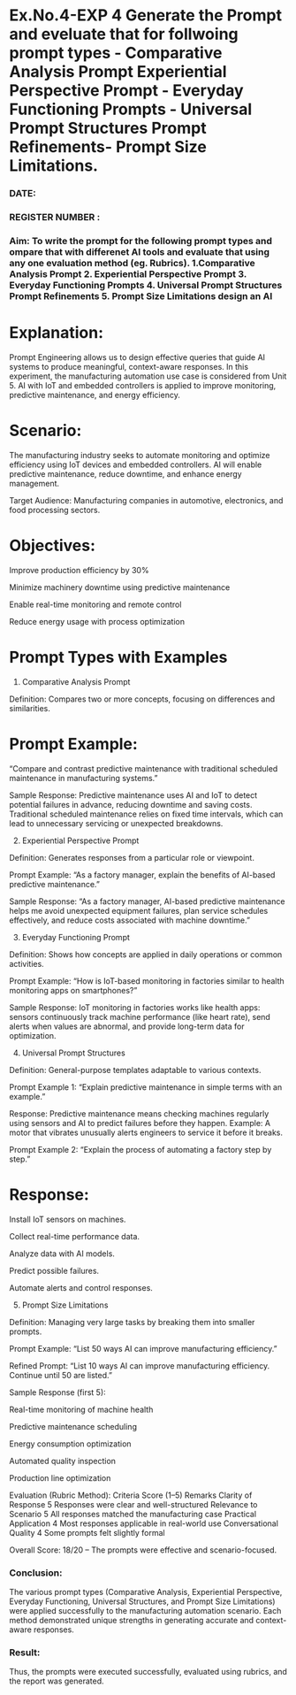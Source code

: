 # Ex.No.4-EXP 4 Generate the Prompt and eveluate that for follwoing prompt types - Comparative Analysis Prompt Experiential Perspective Prompt - Everyday Functioning Prompts - Universal Prompt Structures Prompt Refinements- Prompt Size Limitations.
### DATE:                                                                            
### REGISTER NUMBER : 
### Aim: To write the prompt for the following prompt types and ompare that with differenet AI tools and evaluate that using any one evaluation method (eg. Rubrics). 1.Comparative Analysis Prompt 2. Experiential Perspective Prompt 3. Everyday Functioning Prompts 4. Universal Prompt Structures Prompt Refinements 5. Prompt Size Limitations design an AI 
# Explanation:

Prompt Engineering allows us to design effective queries that guide AI systems to produce meaningful, context-aware responses.
In this experiment, the manufacturing automation use case is considered from Unit 5. AI with IoT and embedded controllers is applied to improve monitoring, predictive maintenance, and energy efficiency.

# Scenario:
The manufacturing industry seeks to automate monitoring and optimize efficiency using IoT devices and embedded controllers. AI will enable predictive maintenance, reduce downtime, and enhance energy management.

Target Audience:
Manufacturing companies in automotive, electronics, and food processing sectors.

# Objectives:

Improve production efficiency by 30%

Minimize machinery downtime using predictive maintenance

Enable real-time monitoring and remote control

Reduce energy usage with process optimization

# Prompt Types with Examples
1. Comparative Analysis Prompt

Definition: Compares two or more concepts, focusing on differences and similarities.

# Prompt Example:
“Compare and contrast predictive maintenance with traditional scheduled maintenance in manufacturing systems.”

Sample Response:
Predictive maintenance uses AI and IoT to detect potential failures in advance, reducing downtime and saving costs. Traditional scheduled maintenance relies on fixed time intervals, which can lead to unnecessary servicing or unexpected breakdowns.

2. Experiential Perspective Prompt

Definition: Generates responses from a particular role or viewpoint.

Prompt Example:
“As a factory manager, explain the benefits of AI-based predictive maintenance.”

Sample Response:
“As a factory manager, AI-based predictive maintenance helps me avoid unexpected equipment failures, plan service schedules effectively, and reduce costs associated with machine downtime.”

3. Everyday Functioning Prompt

Definition: Shows how concepts are applied in daily operations or common activities.

Prompt Example:
“How is IoT-based monitoring in factories similar to health monitoring apps on smartphones?”

Sample Response:
IoT monitoring in factories works like health apps: sensors continuously track machine performance (like heart rate), send alerts when values are abnormal, and provide long-term data for optimization.

4. Universal Prompt Structures

Definition: General-purpose templates adaptable to various contexts.

Prompt Example 1:
“Explain predictive maintenance in simple terms with an example.”

Response:
Predictive maintenance means checking machines regularly using sensors and AI to predict failures before they happen. Example: A motor that vibrates unusually alerts engineers to service it before it breaks.

Prompt Example 2:
“Explain the process of automating a factory step by step.”

# Response:

Install IoT sensors on machines.

Collect real-time performance data.

Analyze data with AI models.

Predict possible failures.

Automate alerts and control responses.

5. Prompt Size Limitations

Definition: Managing very large tasks by breaking them into smaller prompts.

Prompt Example:
“List 50 ways AI can improve manufacturing efficiency.”

Refined Prompt:
“List 10 ways AI can improve manufacturing efficiency. Continue until 50 are listed.”

Sample Response (first 5):

Real-time monitoring of machine health

Predictive maintenance scheduling

Energy consumption optimization

Automated quality inspection

Production line optimization

Evaluation (Rubric Method):
Criteria	Score (1–5)	Remarks
Clarity of Response	5	Responses were clear and well-structured
Relevance to Scenario	5	All responses matched the manufacturing case
Practical Application	4	Most responses applicable in real-world use
Conversational Quality	4	Some prompts felt slightly formal

Overall Score: 18/20 – The prompts were effective and scenario-focused.

### Conclusion:

The various prompt types (Comparative Analysis, Experiential Perspective, Everyday Functioning, Universal Structures, and Prompt Size Limitations) were applied successfully to the manufacturing automation scenario. Each method demonstrated unique strengths in generating accurate and context-aware responses.

### Result:

Thus, the prompts were executed successfully, evaluated using rubrics, and the report was generated.
